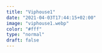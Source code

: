 ```yaml
---
title: "Viphouse1"
date: "2021-04-03T17:44:15+02:00"
image: "viphouse1.webp"
color: "#fff"
type: "normal"
draft: false
---
```

